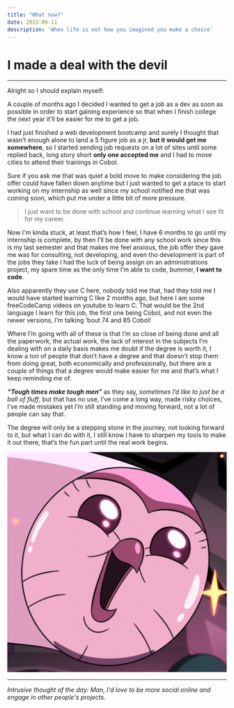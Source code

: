 ```yaml
---
title: "What now?"
date: 2022-09-11
description: 'When life is not how you imagined you make a choice'
---
```

# I made a deal with the devil
****
Alright so I should explain myself:

A couple of months ago I decided I wanted to get a job as a dev as soon as possible in order to start gaining experience so that when I finish college the next year it'll be easier for me to get a job.

I had just finished a web development bootcamp and surely I thought that wasn’t enough alone to land a 5 figure job as a jr, **but it would get me somewhere**, so I started sending job requests on a lot of sites until some replied back, long story short **only one accepted me** and I had to move cities to attend their trainings in Cobol.

Sure if you ask me that was quiet a bold move to make considering the job offer could have fallen down anytime but I just wanted to get a place to start working on my internship as well since my school notified me that was coming soon, which put me under a little bit of more pressure.

>I just want to be done with school and continue learning what I see fit for my career.

Now I'm kinda stuck, at least that’s how I feel, I have 6 months to go until my internship is complete, by then I’ll be done with any school work since this is my last semester and that makes me feel anxious, the job offer they gave me was for consulting, not developing, and even tho development is part of the jobs they take I had the luck of being assign on an administrations project, my spare time as the only time I’m able to code, bummer, **I want to code**.

Also apparently they use C here, nobody told me that, had they told me I would have started learning C like 2 months ago, but here I am some freeCodeCamp videos on youtube to learn C. That would be the 2nd language I learn for this job, the first one being Cobol, and not even the newer versions, I’m talking ‘bout 74 and 85 Cobol!

Where I’m going with all of these is that I’m so close of being done and all the paperwork, the actual work, the lack of interest in the subjects I’m dealing with on a daily basis makes me doubt if the degree is worth it, I know a ton of people that don’t have a degree and that doesn’t stop them from doing great, both economically and professionally, but there are a couple of things that a degree would make easier for me and that’s what I keep reminding me of.

***“Tough times make tough men”*** as they say, *sometimes I’d like to just be a ball of fluff*, but that has no use, I’ve come a long way, made risky choices, I’ve made mistakes yet I’m still standing and moving forward, not a lot of people can say that.

The degree will only be a stepping stone in the journey, not looking forward to it, but what I can do with it, I still know I have to sharpen my tools to make it out there, that’s the fun part until the real work begins.

![Hooty is excited](/static/favicon.png "Hooty excited")
****
*Intrusive thought of the day:*
*Man, I'd love to be more social online and engage in other people's projects.*

